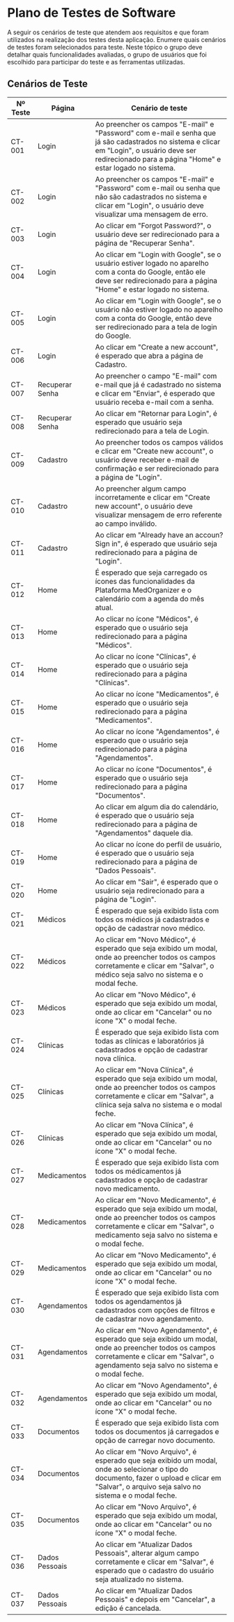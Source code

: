 
# Plano de Testes de Software

A seguir os cenários de teste que atendem aos requisitos e que foram utilizados na realização dos testes desta aplicação.
Enumere quais cenários de testes foram selecionados para teste. Neste tópico o grupo deve detalhar quais funcionalidades avaliadas, o grupo de usuários que foi escolhido para participar do teste e as ferramentas utilizadas.

## Cenários de Teste

| Nº Teste | Página | Cenário de teste |
|----------|--------|------------------|
|CT-001| Login | Ao preencher os campos "E-mail" e "Password" com e-mail e senha que já são cadastrados no sistema e clicar em "Login", o usuário deve ser redirecionado para a página "Home" e estar logado no sistema. |
|CT-002| Login | Ao preencher os campos "E-mail" e "Password" com e-mail ou senha que não são cadastrados no sistema e clicar em "Login", o usuário deve visualizar uma mensagem de erro. |
|CT-003| Login | Ao clicar em "Forgot Password?", o usuário deve ser redirecionado para a página de "Recuperar Senha". |
|CT-004| Login | Ao clicar em "Login with Google", se o usuário estiver logado no aparelho com a conta do Google, então ele deve ser redirecionado para a página "Home" e estar logado no sistema. |
|CT-005| Login | Ao clicar em "Login with Google", se o usuário não estiver logado no aparelho com a conta do Google, então deve ser redirecionado para a tela de login do Google. |
|CT-006| Login | Ao clicar em "Create a new account", é esperado que abra a página de Cadastro. |
|CT-007| Recuperar Senha | Ao preencher o campo "E-mail" com e-mail que já é cadastrado no sistema e clicar em "Enviar", é esperado que usuário receba e-mail com a senha. |
|CT-008| Recuperar Senha | Ao clicar em "Retornar para Login", é esperado que usuário seja redirecionado para a tela de Login. |
|CT-009| Cadastro | Ao preencher todos os campos válidos e clicar em "Create new account", o usuário deve receber e-mail de confirmação e ser redirecionado para a página de "Login". |
|CT-010| Cadastro | Ao preencher algum campo incorretamente e clicar em "Create new account", o usuário deve visualizar mensagem de erro referente ao campo inválido. |
|CT-011| Cadastro | Ao clicar em "Already have an accoun? Sign in", é esperado que usuário seja redirecionado para a página de "Login". |
|CT-012| Home | É esperado que seja carregado os ícones das funcionalidades da Plataforma MedOrganizer e o calendário com a agenda do mês atual. |
|CT-013| Home | Ao clicar no ícone "Médicos", é esperado que o usuário seja redirecionado para a página "Médicos". |
|CT-014| Home | Ao clicar no ícone "Clínicas", é esperado que o usuário seja redirecionado para a página "Clínicas". |
|CT-015| Home | Ao clicar no ícone "Medicamentos", é esperado que o usuário seja redirecionado para a página "Medicamentos". |
|CT-016| Home | Ao clicar no ícone "Agendamentos", é esperado que o usuário seja redirecionado para a página "Agendamentos". |
|CT-017| Home | Ao clicar no ícone "Documentos", é esperado que o usuário seja redirecionado para a página "Documentos". |
|CT-018| Home | Ao clicar em algum dia do calendário, é esperado que o usuário seja redirecionado para a página de "Agendamentos" daquele dia. |
|CT-019| Home | Ao clicar no ícone do perfil de usuário, é esperado que o usuário seja redirecionado para a página de "Dados Pessoais". |
|CT-020| Home | Ao clicar em "Sair", é esperado que o usuário seja redirecionado para a página de "Login". |
|CT-021| Médicos | É esperado que seja exibido lista com todos os médicos já cadastrados e opção de cadastrar novo médico. |
|CT-022| Médicos | Ao clicar em "Novo Médico", é esperado que seja exibido um modal, onde ao preencher todos os campos corretamente e clicar em "Salvar", o médico seja salvo no sistema e o modal feche. |
|CT-023| Médicos | Ao clicar em "Novo Médico", é esperado que seja exibido um modal, onde ao clicar em "Cancelar" ou no ícone "X" o modal feche. |
|CT-024| Clínicas | É esperado que seja exibido lista com todas as clínicas e laboratórios já cadastrados e opção de cadastrar nova clínica. |
|CT-025| Clínicas | Ao clicar em "Nova Clínica", é esperado que seja exibido um modal, onde ao preencher todos os campos corretamente e clicar em "Salvar", a clínica seja salva no sistema e o modal feche. |
|CT-026| Clínicas | Ao clicar em "Nova Clínica", é esperado que seja exibido um modal, onde ao clicar em "Cancelar" ou no ícone "X" o modal feche. |
|CT-027| Medicamentos | É esperado que seja exibido lista com todos os médicamentos já cadastrados e opção de cadastrar novo medicamento. |
|CT-028| Medicamentos | Ao clicar em "Novo Medicamento", é esperado que seja exibido um modal, onde ao preencher todos os campos corretamente e clicar em "Salvar", o medicamento seja salvo no sistema e o modal feche. |
|CT-029| Medicamentos | Ao clicar em "Novo Medicamento", é esperado que seja exibido um modal, onde ao clicar em "Cancelar" ou no ícone "X" o modal feche. |
|CT-030| Agendamentos | É esperado que seja exibido lista com todos os agendamentos já cadastrados com opções de filtros e de cadastrar novo agendamento. |
|CT-031| Agendamentos | Ao clicar em "Novo Agendamento", é esperado que seja exibido um modal, onde ao preencher todos os campos corretamente e clicar em "Salvar", o agendamento seja salvo no sistema e o modal feche. |
|CT-032| Agendamentos | Ao clicar em "Novo Agendamento", é esperado que seja exibido um modal, onde ao clicar em "Cancelar" ou no ícone "X" o modal feche. |
|CT-033| Documentos | É esperado que seja exibido lista com todos os documentos já carregados e opção de carregar novo documento. |
|CT-034| Documentos | Ao clicar em "Novo Arquivo", é esperado que seja exibido um modal, onde ao selecionar o tipo do documento, fazer o upload e clicar em "Salvar", o arquivo seja salvo no sistema e o modal feche. |
|CT-035| Documentos | Ao clicar em "Novo Arquivo", é esperado que seja exibido um modal, onde ao clicar em "Cancelar" ou no ícone "X" o modal feche. |
|CT-036| Dados Pessoais | Ao clicar em "Atualizar Dados Pessoais", alterar algum campo corretamente e clicar em "Salvar", é esperado que o cadastro do usuário seja atualizado no sistema. |
|CT-037| Dados Pessoais | Ao clicar em "Atualizar Dados Pessoais" e depois em "Cancelar", a edição é cancelada. |
